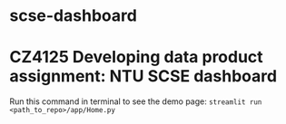 # scse-dashboard
# CZ4125 Developing data product assignment: NTU SCSE dashboard

Run this command in terminal to see the demo page:
`streamlit run <path_to_repo>/app/Home.py`
